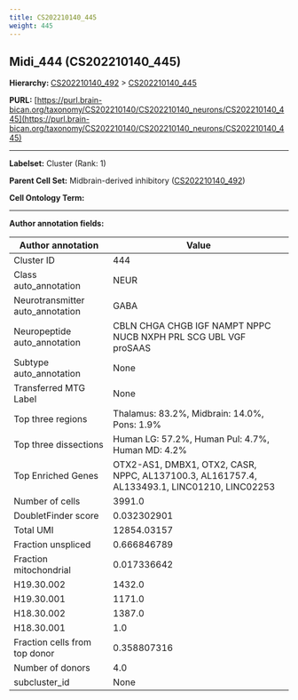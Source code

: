 ```yaml
---
title: CS202210140_445
weight: 445
---
```

## Midi_444 (CS202210140_445)
<b>Hierarchy: </b>
[CS202210140_492](../CS202210140_492) >
[CS202210140_445](../CS202210140_445)

**PURL:** [https://purl.brain-bican.org/taxonomy/CS202210140/CS202210140_neurons/CS202210140_445](https://purl.brain-bican.org/taxonomy/CS202210140/CS202210140_neurons/CS202210140_445)

---


**Labelset:** Cluster (Rank: 1)

**Parent Cell Set:** Midbrain-derived inhibitory ([CS202210140_492](../CS202210140_492))



**Cell Ontology Term:** 

[MARKER GENES.]: #


---

[TRANSFERRED ANNOTATIONS.]: #


[AUTHOR ANNOTATION FIELDS.]: #


**Author annotation fields:**

| Author annotation | Value |
|-------------------|-------|
|Cluster ID|444|
|Class auto_annotation|NEUR|
|Neurotransmitter auto_annotation|GABA|
|Neuropeptide auto_annotation|CBLN CHGA CHGB IGF NAMPT NPPC NUCB NXPH PRL SCG UBL VGF proSAAS|
|Subtype auto_annotation|None|
|Transferred MTG Label|None|
|Top three regions|Thalamus: 83.2%, Midbrain: 14.0%, Pons: 1.9%|
|Top three dissections|Human LG: 57.2%, Human Pul: 4.7%, Human MD: 4.2%|
|Top Enriched Genes|OTX2-AS1, DMBX1, OTX2, CASR, NPPC, AL137100.3, AL161757.4, AL133493.1, LINC01210, LINC02253|
|Number of cells|3991.0|
|DoubletFinder score|0.032302901|
|Total UMI|12854.03157|
|Fraction unspliced|0.666846789|
|Fraction mitochondrial|0.017336642|
|H19.30.002|1432.0|
|H19.30.001|1171.0|
|H18.30.002|1387.0|
|H18.30.001|1.0|
|Fraction cells from top donor|0.358807316|
|Number of donors|4.0|
|subcluster_id|None|
